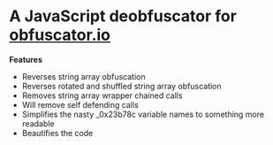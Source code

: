 # A JavaScript deobfuscator for [obfuscator.io](https://obfuscator.io/)

**Features**
* Reverses string array obfuscation
* Reverses rotated and shuffled string array obfuscation
* Removes string array wrapper chained calls
* Will remove self defending calls
* Simplifies the nasty \_0x23b78c variable names to something more readable
* Beautifies the code
